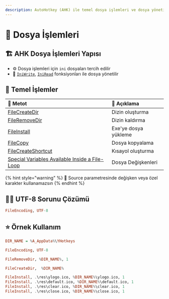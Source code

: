 ```yaml
---
description: AutoHotkey (AHK) ile temel dosya işlemleri ve dosya yönetimi
---
```


# 📂 Dosya İşlemleri

## 🏗️ AHK Dosya İşlemleri Yapısı

* ⚙️ Dosya işlemleri için `ini` dosyaları tercih edilir
* 💠 [`IniWrite`](https://www.autohotkey.com/docs/commands/IniWrite.htm), [`IniRead`](https://www.autohotkey.com/docs/commands/IniRead.htm) fonksiyonları ile dosya yönetilir

## 🧱 Temel İşlemler

| 💠 Metot | 📑 Açıklama |
| :--- | :--- |
| [FileCreateDir](https://www.autohotkey.com/docs/commands/FileCreateDir.htm) | Dizin oluşturma |
| [FileRemoveDir](https://www.autohotkey.com/docs/commands/FileRemoveDir.htm) | Dizin kaldırma |
| [FileInstall](https://www.autohotkey.com/docs/commands/FileInstall.htm) | Exe'ye dosya yükleme |
| [FileCopy](https://www.autohotkey.com/docs/commands/FileCopy.htm) | Dosya kopyalama |
| [FileCreateShortcut](https://www.autohotkey.com/docs/commands/FileCreateShortcut.htm) | Kısayol oluşturma |
| [Special Variables Available Inside a File-Loop](https://www.autohotkey.com/docs/commands/LoopFile.htm#Special_Variables_Available_Inside_a_File-Loop) | Dosya Değişkenleri |

{% hint style="warning" %}
📢 Source parametresinde değişken veya özel karakter kullanamazsın
{% endhint %}

## 👨‍🔧 UTF-8 Sorunu Çözümü

```haskell
FileEncoding, UTF-8
```

## ⭐ Örnek Kullanım

```haskell
DIR_NAME = %A_AppData%\YHotkeys

FileEncoding, UTF-8

FileRemoveDir, %DIR_NAME%, 1

FileCreateDir,  %DIR_NAME%

FileInstall, .\res\ylogo.ico, %DIR_NAME%\ylogo.ico, 1
FileInstall, .\res\default.ico, %DIR_NAME%\default.ico, 1
FileInstall, .\res\clear.ico, %DIR_NAME%\clear.ico, 1
FileInstall, .\res\close.ico, %DIR_NAME%\close.ico, 1
```

